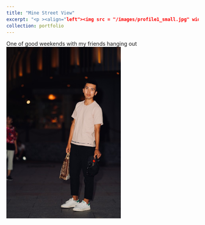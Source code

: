 ```yaml
---
title: "Mine Street View"
excerpt: "<p ><align="left"><img src = "/images/profile1_small.jpg" width="300" height="450"><align="center"><img src = "/images/profile2_small.jpg" width="300" height="450"><align="right"><img src = "/images/profile1_small.jpg" width="300" height="450"></p>"
collection: portfolio
---
```


One of good weekends with my friends hanging out
<br/><img src='/images/profile1_small.jpg' width='300' height='450'>

